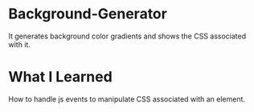 # Background-Generator

It generates background color gradients and shows the CSS associated with it.

# What I Learned

How to handle js events to manipulate CSS associated with an element.
